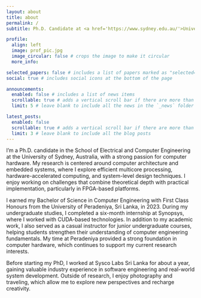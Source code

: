 ```yaml
---
layout: about
title: about
permalink: /
subtitle: Ph.D. Candidate at <a href='https://www.sydney.edu.au/'>University of Sydney</a>

profile:
  align: left
  image: prof_pic.jpg
  image_circular: false # crops the image to make it circular
  more_info:

selected_papers: false # includes a list of papers marked as "selected={true}"
social: true # includes social icons at the bottom of the page

announcements:
  enabled: false # includes a list of news items
  scrollable: true # adds a vertical scroll bar if there are more than 3 news items
  limit: 5 # leave blank to include all the news in the `_news` folder

latest_posts:
  enabled: false
  scrollable: true # adds a vertical scroll bar if there are more than 3 new posts items
  limit: 3 # leave blank to include all the blog posts
---
```


I’m a Ph.D. candidate in the School of Electrical and Computer Engineering at the University of Sydney, Australia, with a strong passion for computer hardware. My research is centered around computer architecture and embedded systems, where I explore efficient multicore processing, hardware-accelerated computing, and system-level design techniques. I enjoy working on challenges that combine theoretical depth with practical implementation, particularly in FPGA-based platforms.

I earned my Bachelor of Science in Computer Engineering with First Class Honours from the University of Peradeniya, Sri Lanka, in 2023. During my undergraduate studies, I completed a six-month internship at Synopsys, where I worked with CUDA-based technologies. In addition to my academic work, I also served as a casual instructor for junior undergraduate courses, helping students strengthen their understanding of computer engineering fundamentals. My time at Peradeniya provided a strong foundation in computer hardware, which continues to support my current research interests.

Before starting my PhD, I worked at Sysco Labs Sri Lanka for about a year, gaining valuable industry experience in software engineering and real-world system development. Outside of research, I enjoy photography and traveling, which allow me to explore new perspectives and recharge creativity.

<!-- Put your address / P.O. box / other info right below your picture. You can also disable any of these elements by editing `profile` property of the YAML header of your `_pages/about.md`. Edit `_bibliography/papers.bib` and Jekyll will render your [publications page](/al-folio/publications/) automatically. -->

<!-- Link to your social media connections, too. This theme is set up to use [Font Awesome icons](https://fontawesome.com/) and [Academicons](https://jpswalsh.github.io/academicons/), like the ones below. Add your Facebook, Twitter, LinkedIn, Google Scholar, or just disable all of them. -->
